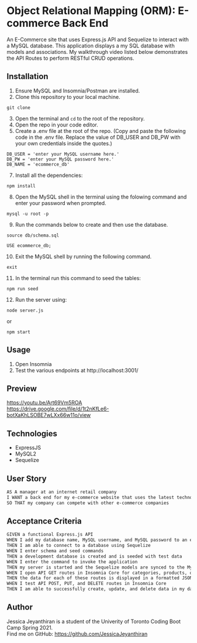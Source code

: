 # Object Relational Mapping (ORM): E-commerce Back End
An E-Commerce site that uses Express.js API and Sequelize to interact with a MySQL database. This application displays a my SQL database with models and associations. My walkthrough video listed below demonstrates the API Routes to perform RESTful CRUD operations.


## Installation
1. Ensure MySQL and Insomnia/Postman are installed.
2. Clone this repository to your local machine.
```
git clone 
```
3. Open the terminal and `cd` to the root of the repository.
4. Open the repo in your code editor.
5. Create a .env file at the root of the repo. (Copy and paste the following code in the .env file. Replace the value of DB_USER and DB_PW with your own credentials inside the quotes.)
```
DB_USER = 'enter your MySQL username here.'
DB_PW = 'enter your MySQL password here.'
DB_NAME = 'ecommerce_db'
```
7. Install all the dependencies:
```
npm install
```
8. Open the MySQL shell in the terminal using the folowing command and enter your password when prompted.
```
mysql -u root -p
```
9. Run the commands below to create and then use the database.
```
source db/schema.sql

```
```
USE ecommerce_db;

```
10. Exit the MySQL shell by running the following command.
```
exit
```
11. In the terminal run this command to seed the tables: 
```
npm run seed
```
12. Run the server using:
```
node server.js
```
or 

```
npm start
```

## Usage
1. Open Insomnia
2. Test the various endpoints at http://localhost:3001/

## Preview
https://youtu.be/Art69Vm5ROA
</br>
https://drive.google.com/file/d/1t2nKfLe6-botXaKhLSOBE7wLXx66w11o/view 


## Technologies
* ExpressJS
* MySQL2
* Sequelize

## User Story

```md
AS A manager at an internet retail company
I WANT a back end for my e-commerce website that uses the latest technologies
SO THAT my company can compete with other e-commerce companies
```

## Acceptance Criteria

```md
GIVEN a functional Express.js API
WHEN I add my database name, MySQL username, and MySQL password to an environment variable file
THEN I am able to connect to a database using Sequelize
WHEN I enter schema and seed commands
THEN a development database is created and is seeded with test data
WHEN I enter the command to invoke the application
THEN my server is started and the Sequelize models are synced to the MySQL database
WHEN I open API GET routes in Insomnia Core for categories, products, or tags
THEN the data for each of these routes is displayed in a formatted JSON
WHEN I test API POST, PUT, and DELETE routes in Insomnia Core
THEN I am able to successfully create, update, and delete data in my database
```

## Author

Jessica Jeyanthiran is a student of the Univerity of Toronto Coding Boot Camp Spring 2021. </br>
Find me on GitHub: https://github.com/JessicaJeyanthiran
